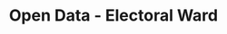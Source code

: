 ---
schema: default
title: Open Data - Electoral Ward
organization: Argyll and Bute Council
notes: >-
    Electoral Wards in Argyll and Bute Council - the divisions of the area used to elect local councillors. Each ward has three or four councillors.
resources:
  - name: Open Data - Electoral Ward FEATURE LAYER
  - url: >-
      
  - format: FEATURE LAYER
license: 
category:

  - Boundary
  - Electoral
maintainer: Argyll and Bute Council
maintainer_email: someone@example.com
---